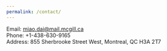 ```yaml
---
permalink: /contact/
---
```



Email: miao.dai@mail.mcgill.ca   
Phone: +1-438-630-9165   
Address: 855 Sherbrooke Street West,
         Montreal, QC H3A 2T7
  



